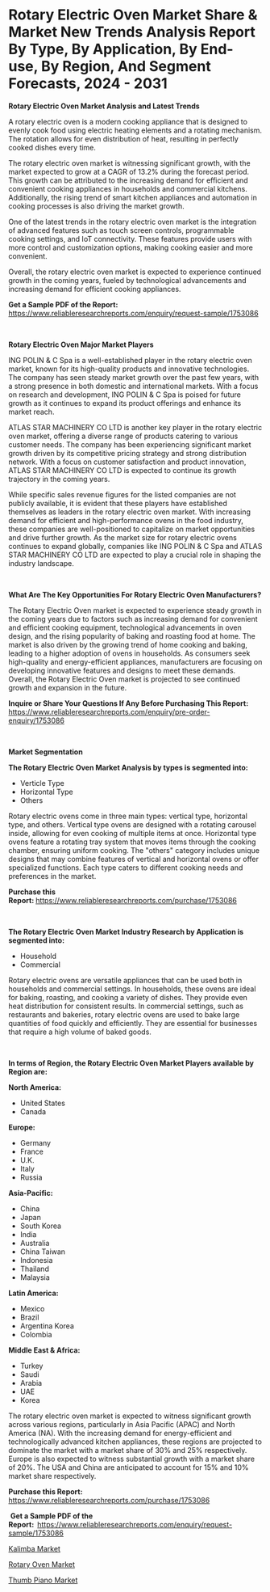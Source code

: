<p><h1>Rotary Electric Oven Market Share & Market New Trends Analysis Report By Type, By Application, By End-use, By Region, And Segment Forecasts, 2024 - 2031</h1></p><p><strong>Rotary Electric Oven Market Analysis and Latest Trends</strong></p>
<p><p>A rotary electric oven is a modern cooking appliance that is designed to evenly cook food using electric heating elements and a rotating mechanism. The rotation allows for even distribution of heat, resulting in perfectly cooked dishes every time.</p><p>The rotary electric oven market is witnessing significant growth, with the market expected to grow at a CAGR of 13.2% during the forecast period. This growth can be attributed to the increasing demand for efficient and convenient cooking appliances in households and commercial kitchens. Additionally, the rising trend of smart kitchen appliances and automation in cooking processes is also driving the market growth.</p><p>One of the latest trends in the rotary electric oven market is the integration of advanced features such as touch screen controls, programmable cooking settings, and IoT connectivity. These features provide users with more control and customization options, making cooking easier and more convenient.</p><p>Overall, the rotary electric oven market is expected to experience continued growth in the coming years, fueled by technological advancements and increasing demand for efficient cooking appliances.</p></p>
<p><strong>Get a Sample PDF of the Report:&nbsp;</strong> <a href="https://www.reliableresearchreports.com/enquiry/request-sample/1753086">https://www.reliableresearchreports.com/enquiry/request-sample/1753086</a></p>
<p>&nbsp;</p>
<p><strong>Rotary Electric Oven Major Market Players</strong></p>
<p><p>ING POLIN & C Spa is a well-established player in the rotary electric oven market, known for its high-quality products and innovative technologies. The company has seen steady market growth over the past few years, with a strong presence in both domestic and international markets. With a focus on research and development, ING POLIN & C Spa is poised for future growth as it continues to expand its product offerings and enhance its market reach.</p><p>ATLAS STAR MACHINERY CO LTD is another key player in the rotary electric oven market, offering a diverse range of products catering to various customer needs. The company has been experiencing significant market growth driven by its competitive pricing strategy and strong distribution network. With a focus on customer satisfaction and product innovation, ATLAS STAR MACHINERY CO LTD is expected to continue its growth trajectory in the coming years.</p><p>While specific sales revenue figures for the listed companies are not publicly available, it is evident that these players have established themselves as leaders in the rotary electric oven market. With increasing demand for efficient and high-performance ovens in the food industry, these companies are well-positioned to capitalize on market opportunities and drive further growth. As the market size for rotary electric ovens continues to expand globally, companies like ING POLIN & C Spa and ATLAS STAR MACHINERY CO LTD are expected to play a crucial role in shaping the industry landscape.</p></p>
<p>&nbsp;</p>
<p><strong>What Are The Key Opportunities For Rotary Electric Oven Manufacturers?</strong></p>
<p><p>The Rotary Electric Oven market is expected to experience steady growth in the coming years due to factors such as increasing demand for convenient and efficient cooking equipment, technological advancements in oven design, and the rising popularity of baking and roasting food at home. The market is also driven by the growing trend of home cooking and baking, leading to a higher adoption of ovens in households. As consumers seek high-quality and energy-efficient appliances, manufacturers are focusing on developing innovative features and designs to meet these demands. Overall, the Rotary Electric Oven market is projected to see continued growth and expansion in the future.</p></p>
<p><strong>Inquire or Share Your Questions If Any Before Purchasing This Report:</strong> <a href="https://www.reliableresearchreports.com/enquiry/pre-order-enquiry/1753086">https://www.reliableresearchreports.com/enquiry/pre-order-enquiry/1753086</a></p>
<p>&nbsp;</p>
<p><strong>Market Segmentation</strong></p>
<p><strong>The Rotary Electric Oven Market Analysis by types is segmented into:</strong></p>
<p><ul><li>Verticle Type</li><li>Horizontal Type</li><li>Others</li></ul></p>
<p><p>Rotary electric ovens come in three main types: vertical type, horizontal type, and others. Vertical type ovens are designed with a rotating carousel inside, allowing for even cooking of multiple items at once. Horizontal type ovens feature a rotating tray system that moves items through the cooking chamber, ensuring uniform cooking. The "others" category includes unique designs that may combine features of vertical and horizontal ovens or offer specialized functions. Each type caters to different cooking needs and preferences in the market.</p></p>
<p><strong>Purchase this Report:&nbsp;</strong><a href="https://www.reliableresearchreports.com/purchase/1753086">https://www.reliableresearchreports.com/purchase/1753086</a></p>
<p>&nbsp;</p>
<p><strong>The Rotary Electric Oven Market Industry Research by Application is segmented into:</strong></p>
<p><ul><li>Household</li><li>Commercial</li></ul></p>
<p><p>Rotary electric ovens are versatile appliances that can be used both in households and commercial settings. In households, these ovens are ideal for baking, roasting, and cooking a variety of dishes. They provide even heat distribution for consistent results. In commercial settings, such as restaurants and bakeries, rotary electric ovens are used to bake large quantities of food quickly and efficiently. They are essential for businesses that require a high volume of baked goods.</p></p>
<p>&nbsp;</p>
<p><strong>In terms of Region, the Rotary Electric Oven Market Players available by Region are:</strong></p>
<p>
    <p> <strong> North America: </strong>
        <ul>
            <li>United States</li>
            <li>Canada</li>
        </ul>
        </p> 
    <p> <strong> Europe: </strong>
        <ul>
            <li>Germany</li>
            <li>France</li>
            <li>U.K.</li>
            <li>Italy</li>
            <li>Russia</li>
        </ul>
        </p> 
    <p> <strong> Asia-Pacific: </strong>
        <ul>
            <li>China</li>
            <li>Japan</li>
            <li>South Korea</li>
            <li>India</li>
            <li>Australia</li>
            <li>China Taiwan</li>
            <li>Indonesia</li>
            <li>Thailand</li>
            <li>Malaysia</li>
        </ul>
        </p> 
    <p> <strong> Latin America: </strong>
        <ul>
            <li>Mexico</li>
            <li>Brazil</li>
            <li>Argentina Korea</li>
            <li>Colombia</li>
        </ul>
        </p> 
    <p> <strong> Middle East & Africa: </strong>
        <ul>
            <li>Turkey</li>
            <li>Saudi</li>
            <li>Arabia</li>
            <li>UAE</li>
            <li>Korea</li>
        </ul>
    </p>
    </p>
<p><p>The rotary electric oven market is expected to witness significant growth across various regions, particularly in Asia Pacific (APAC) and North America (NA). With the increasing demand for energy-efficient and technologically advanced kitchen appliances, these regions are projected to dominate the market with a market share of 30% and 25% respectively. Europe is also expected to witness substantial growth with a market share of 20%. The USA and China are anticipated to account for 15% and 10% market share respectively.</p></p>
<p><strong>Purchase this Report: </strong><a href="https://www.reliableresearchreports.com/purchase/1753086">https://www.reliableresearchreports.com/purchase/1753086</a></p>
<p>&nbsp;<strong>Get a Sample PDF of the Report:&nbsp;&nbsp;</strong><a href="https://www.reliableresearchreports.com/enquiry/request-sample/1753086">https://www.reliableresearchreports.com/enquiry/request-sample/1753086</a></p>
<p><strong></strong></p>
<p><p><a href="https://github.com/gamblestampleyjenny50m5sl6/Market-Research-Report-List-1/blob/main/kalimba-market.md">Kalimba Market</a></p><p><a href="https://github.com/nicholepatriciadoylenwnrjr0/Market-Research-Report-List-1/blob/main/rotary-oven-market.md">Rotary Oven Market</a></p><p><a href="https://github.com/wwwkeltoum/Market-Research-Report-List-2/blob/main/thumb-piano-market.md">Thumb Piano Market</a></p></p>